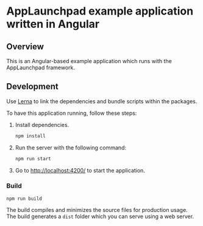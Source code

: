 # AppLaunchpad example application written in Angular

## Overview

This is an Angular-based example application which runs with the AppLaunchpad framework.

## Development

Use  [Lerna](https://lerna.js.org) to link the dependencies and bundle scripts within the packages.

To have this application running, follow these steps:

1. Install dependencies.
    ```bash
    npm install
    ```

2. Run the server with the following command: 
    ```bash
    npm run start
    ```

3. Go to [http://localhost:4200/](http://localhost:4200/) to start the application.

### Build

```
npm run build
```

The build compiles and minimizes the source files for production usage.
The build generates a `dist` folder which you can serve using a web server.
